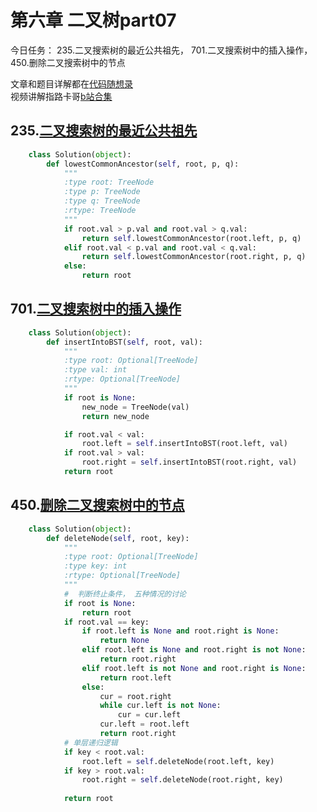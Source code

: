 # 第六章  二叉树part07

今日任务： 235.二叉搜索树的最近公共祖先， 701.二叉搜索树中的插入操作， 450.删除二叉搜索树中的节点

文章和题目详解都在[代码随想录](https://programmercarl.com/)  
视频讲解指路卡哥[b站合集](https://space.bilibili.com/525438321/channel/collectiondetail?sid=180037)

## 235.[二叉搜索树的最近公共祖先](https://leetcode.com/problems/lowest-common-ancestor-of-a-binary-search-tree/)
```python
    class Solution(object):
        def lowestCommonAncestor(self, root, p, q):
            """
            :type root: TreeNode
            :type p: TreeNode
            :type q: TreeNode
            :rtype: TreeNode
            """
            if root.val > p.val and root.val > q.val:
                return self.lowestCommonAncestor(root.left, p, q)
            elif root.val < p.val and root.val < q.val:
                return self.lowestCommonAncestor(root.right, p, q)
            else:
                return root

```

## 701.[二叉搜索树中的插入操作](https://leetcode.com/problems/insert-into-a-binary-search-tree/)
```python
    class Solution(object):
        def insertIntoBST(self, root, val):
            """
            :type root: Optional[TreeNode]
            :type val: int
            :rtype: Optional[TreeNode]
            """
            if root is None:
                new_node = TreeNode(val)
                return new_node

            if root.val < val:
                root.left = self.insertIntoBST(root.left, val)
            if root.val > val:
                root.right = self.insertIntoBST(root.right, val)
            return root

```

## 450.[删除二叉搜索树中的节点](https://leetcode.com/problems/delete-node-in-a-bst/)
```python
    class Solution(object):
        def deleteNode(self, root, key):
            """
            :type root: Optional[TreeNode]
            :type key: int
            :rtype: Optional[TreeNode]
            """
            #  判断终止条件， 五种情况的讨论
            if root is None:
                return root
            if root.val == key:
                if root.left is None and root.right is None:
                    return None
                elif root.left is None and root.right is not None:
                    return root.right
                elif root.left is not None and root.right is None:
                    return root.left
                else:
                    cur = root.right
                    while cur.left is not None:
                        cur = cur.left
                    cur.left = root.left
                    return root.right
            # 单层递归逻辑
            if key < root.val:
                root.left = self.deleteNode(root.left, key)
            if key > root.val:
                root.right = self.deleteNode(root.right, key)
    
            return root
        

```
